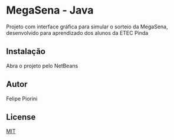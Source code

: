 # MegaSena - Java

Projeto com interface gráfica para simular o sorteio da MegaSena, desenvolvido para aprendizado dos alunos da ETEC Pinda

## Instalação

Abra o projeto pelo NetBeans

## Autor

Felipe Piorini

## License

[MIT](https://choosealicense.com/licenses/mit/)